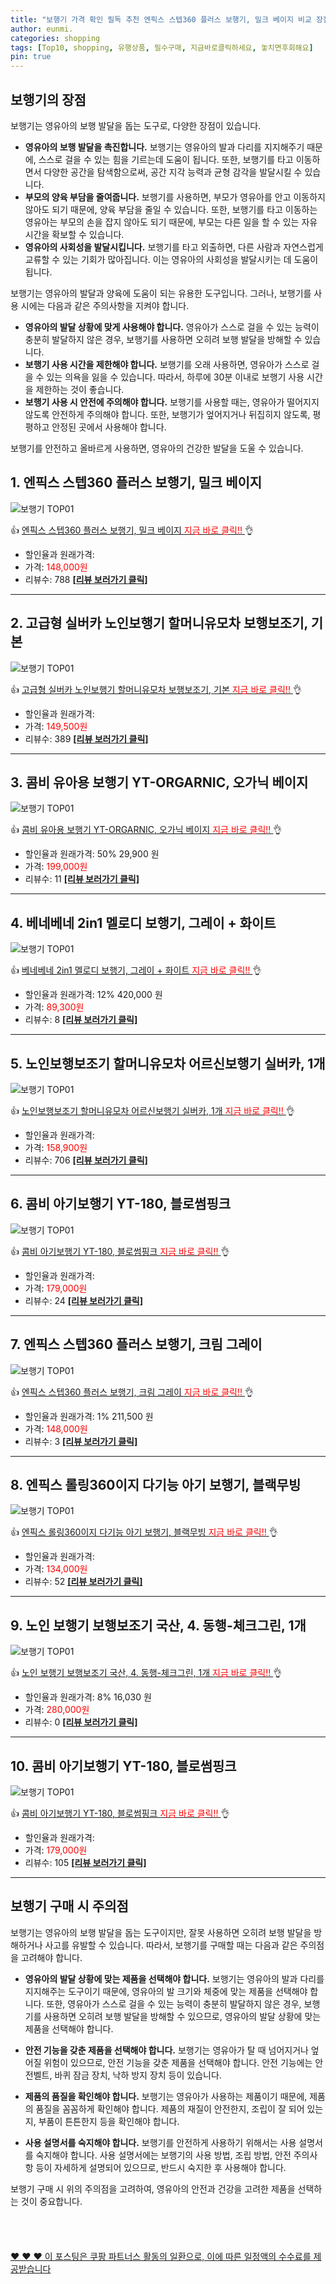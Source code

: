 ```yaml
---
title: "보행기 가격 확인 필독 추천 엔픽스 스텝360 플러스 보행기, 밀크 베이지 비교 장점 구매가이드"
author: eunmi.
categories: shopping
tags: [Top10, shopping, 유행상품, 필수구매, 지금바로클릭하세요, 놓치면후회해요]
pin: true
---
```

## 보행기의 장점

보행기는 영유아의 보행 발달을 돕는 도구로, 다양한 장점이 있습니다.

* **영유아의 보행 발달을 촉진합니다.** 보행기는 영유아의 발과 다리를 지지해주기 때문에, 스스로 걸을 수 있는 힘을 기르는데 도움이 됩니다. 또한, 보행기를 타고 이동하면서 다양한 공간을 탐색함으로써, 공간 지각 능력과 균형 감각을 발달시킬 수 있습니다.
* **부모의 양육 부담을 줄여줍니다.** 보행기를 사용하면, 부모가 영유아를 안고 이동하지 않아도 되기 때문에, 양육 부담을 줄일 수 있습니다. 또한, 보행기를 타고 이동하는 영유아는 부모의 손을 잡지 않아도 되기 때문에, 부모는 다른 일을 할 수 있는 자유 시간을 확보할 수 있습니다.
* **영유아의 사회성을 발달시킵니다.** 보행기를 타고 외출하면, 다른 사람과 자연스럽게 교류할 수 있는 기회가 많아집니다. 이는 영유아의 사회성을 발달시키는 데 도움이 됩니다.

보행기는 영유아의 발달과 양육에 도움이 되는 유용한 도구입니다. 그러나, 보행기를 사용 시에는 다음과 같은 주의사항을 지켜야 합니다.

* **영유아의 발달 상황에 맞게 사용해야 합니다.** 영유아가 스스로 걸을 수 있는 능력이 충분히 발달하지 않은 경우, 보행기를 사용하면 오히려 보행 발달을 방해할 수 있습니다.
* **보행기 사용 시간을 제한해야 합니다.** 보행기를 오래 사용하면, 영유아가 스스로 걸을 수 있는 의욕을 잃을 수 있습니다. 따라서, 하루에 30분 이내로 보행기 사용 시간을 제한하는 것이 좋습니다.
* **보행기 사용 시 안전에 주의해야 합니다.** 보행기를 사용할 때는, 영유아가 떨어지지 않도록 안전하게 주의해야 합니다. 또한, 보행기가 엎어지거나 뒤집히지 않도록, 평평하고 안정된 곳에서 사용해야 합니다.

보행기를 안전하고 올바르게 사용하면, 영유아의 건강한 발달을 도울 수 있습니다.

   

## 1. 엔픽스 스텝360 플러스 보행기, 밀크 베이지

![보행기 TOP01](https://thumbnail7.coupangcdn.com/thumbnails/remote/230x230ex/image/retail/images/4274037541103850-8f19690f-9ffd-4533-a898-ef45bcd9723b.jpg)


👍 [엔픽스 스텝360 플러스 보행기, 밀크 베이지 <font color=red> 지금 바로 클릭!! </font> ](https://link.coupang.com/re/AFFSDP?lptag=AF3617701&subid=GithubCoopas&pageKey=1954775944&traceid=V0-153&itemId=3321707869&vendorItemId=71308573581) 👌 


- 할인율과 원래가격: 
- 가격: <span style='color:red'>148,000원</span>
- 리뷰수: 788  [**[리뷰 보러가기 클릭]**](https://link.coupang.com/re/AFFSDP?lptag=AF3617701&subid=GithubCoopas&pageKey=1954775944&traceid=V0-153&itemId=3321707869&vendorItemId=71308573581)

---


   

## 2. 고급형 실버카 노인보행기 할머니유모차 보행보조기, 기본

![보행기 TOP01](https://thumbnail9.coupangcdn.com/thumbnails/remote/230x230ex/image/vendor_inventory/715b/e11e3ad5e8c8ac8df186fab6333ca9470ecf173a1ebc58823052828be377.png)


👍 [고급형 실버카 노인보행기 할머니유모차 보행보조기, 기본 <font color=red> 지금 바로 클릭!! </font> ](https://link.coupang.com/re/AFFSDP?lptag=AF3617701&subid=GithubCoopas&pageKey=1966483884&traceid=V0-153&itemId=3343729732&vendorItemId=71308018494) 👌 


- 할인율과 원래가격: 
- 가격: <span style='color:red'>149,500원</span>
- 리뷰수: 389  [**[리뷰 보러가기 클릭]**](https://link.coupang.com/re/AFFSDP?lptag=AF3617701&subid=GithubCoopas&pageKey=1966483884&traceid=V0-153&itemId=3343729732&vendorItemId=71308018494)

---


   

## 3. 콤비 유아용 보행기 YT-ORGARNIC, 오가닉 베이지

![보행기 TOP01](https://thumbnail10.coupangcdn.com/thumbnails/remote/230x230ex/image/rs_quotation_api/i8qwgymu/9c9ae0e77c0842e79f89ff3585790e84.jpg)


👍 [콤비 유아용 보행기 YT-ORGARNIC, 오가닉 베이지 <font color=red> 지금 바로 클릭!! </font> ](https://link.coupang.com/re/AFFSDP?lptag=AF3617701&subid=GithubCoopas&pageKey=324126569&traceid=V0-153&itemId=10024686256&vendorItemId=77307644903) 👌 


- 할인율과 원래가격: 50%  29,900   원
- 가격: <span style='color:red'>199,000원</span>
- 리뷰수: 11  [**[리뷰 보러가기 클릭]**](https://link.coupang.com/re/AFFSDP?lptag=AF3617701&subid=GithubCoopas&pageKey=324126569&traceid=V0-153&itemId=10024686256&vendorItemId=77307644903)

---


   

## 4. 베네베네 2in1 멜로디 보행기, 그레이 + 화이트

![보행기 TOP01](https://thumbnail10.coupangcdn.com/thumbnails/remote/230x230ex/image/rs_quotation_api/njthab9t/0647ae00b2ea4982b292cf9e9c50194d.jpg)


👍 [베네베네 2in1 멜로디 보행기, 그레이 + 화이트 <font color=red> 지금 바로 클릭!! </font> ](https://link.coupang.com/re/AFFSDP?lptag=AF3617701&subid=GithubCoopas&pageKey=6188177270&traceid=V0-153&itemId=12197009845&vendorItemId=79468016185) 👌 


- 할인율과 원래가격: 12%  420,000   원
- 가격: <span style='color:red'>89,300원</span>
- 리뷰수: 8  [**[리뷰 보러가기 클릭]**](https://link.coupang.com/re/AFFSDP?lptag=AF3617701&subid=GithubCoopas&pageKey=6188177270&traceid=V0-153&itemId=12197009845&vendorItemId=79468016185)

---


   

## 5. 노인보행보조기 할머니유모차 어르신보행기 실버카, 1개

![보행기 TOP01](https://thumbnail8.coupangcdn.com/thumbnails/remote/230x230ex/image/vendor_inventory/d919/9cd1a4c272e0c57d687fef4792f1c59c4eadef99fcfc9595e4810c637a49.png)


👍 [노인보행보조기 할머니유모차 어르신보행기 실버카, 1개 <font color=red> 지금 바로 클릭!! </font> ](https://link.coupang.com/re/AFFSDP?lptag=AF3617701&subid=GithubCoopas&pageKey=6531810003&traceid=V0-153&itemId=14510400532&vendorItemId=71307917279) 👌 


- 할인율과 원래가격: 
- 가격: <span style='color:red'>158,900원</span>
- 리뷰수: 706  [**[리뷰 보러가기 클릭]**](https://link.coupang.com/re/AFFSDP?lptag=AF3617701&subid=GithubCoopas&pageKey=6531810003&traceid=V0-153&itemId=14510400532&vendorItemId=71307917279)

---


   

## 6. 콤비 아기보행기 YT-180, 블로썸핑크

![보행기 TOP01](https://thumbnail8.coupangcdn.com/thumbnails/remote/230x230ex/image/retail/images/135794917591442-2a75a44f-9005-46a6-a90b-e7f673680f4f.jpg)


👍 [콤비 아기보행기 YT-180, 블로썸핑크 <font color=red> 지금 바로 클릭!! </font> ](https://link.coupang.com/re/AFFSDP?lptag=AF3617701&subid=GithubCoopas&pageKey=324126569&traceid=V0-153&itemId=19469195557&vendorItemId=5492833368) 👌 


- 할인율과 원래가격: 
- 가격: <span style='color:red'>179,000원</span>
- 리뷰수: 24  [**[리뷰 보러가기 클릭]**](https://link.coupang.com/re/AFFSDP?lptag=AF3617701&subid=GithubCoopas&pageKey=324126569&traceid=V0-153&itemId=19469195557&vendorItemId=5492833368)

---


   

## 7. 엔픽스 스텝360 플러스 보행기, 크림 그레이

![보행기 TOP01](https://thumbnail9.coupangcdn.com/thumbnails/remote/230x230ex/image/retail/images/4274037590624891-dff824bc-ad03-4bd5-b448-7ebdb0b91158.jpg)


👍 [엔픽스 스텝360 플러스 보행기, 크림 그레이 <font color=red> 지금 바로 클릭!! </font> ](https://link.coupang.com/re/AFFSDP?lptag=AF3617701&subid=GithubCoopas&pageKey=1954775944&traceid=V0-153&itemId=3321707870&vendorItemId=71308573616) 👌 


- 할인율과 원래가격: 1%  211,500   원
- 가격: <span style='color:red'>148,000원</span>
- 리뷰수: 3  [**[리뷰 보러가기 클릭]**](https://link.coupang.com/re/AFFSDP?lptag=AF3617701&subid=GithubCoopas&pageKey=1954775944&traceid=V0-153&itemId=3321707870&vendorItemId=71308573616)

---


   

## 8. 엔픽스 롤링360이지 다기능 아기 보행기, 블랙무빙

![보행기 TOP01](https://thumbnail9.coupangcdn.com/thumbnails/remote/230x230ex/image/rs_quotation_api/a7zzm54h/754f7186ce6143dbaac9161d3b70b168.jpg)


👍 [엔픽스 롤링360이지 다기능 아기 보행기, 블랙무빙 <font color=red> 지금 바로 클릭!! </font> ](https://link.coupang.com/re/AFFSDP?lptag=AF3617701&subid=GithubCoopas&pageKey=7188045411&traceid=V0-153&itemId=18099150337&vendorItemId=85251364528) 👌 


- 할인율과 원래가격: 
- 가격: <span style='color:red'>134,000원</span>
- 리뷰수: 52  [**[리뷰 보러가기 클릭]**](https://link.coupang.com/re/AFFSDP?lptag=AF3617701&subid=GithubCoopas&pageKey=7188045411&traceid=V0-153&itemId=18099150337&vendorItemId=85251364528)

---


   

## 9. 노인 보행기 보행보조기 국산, 4. 동행-체크그린, 1개

![보행기 TOP01](https://thumbnail6.coupangcdn.com/thumbnails/remote/230x230ex/image/vendor_inventory/d523/06c44a873a6cdd4c9378200dc096ddd1e848b1a11aacb2497f1a138088b6.jpg)


👍 [노인 보행기 보행보조기 국산, 4. 동행-체크그린, 1개 <font color=red> 지금 바로 클릭!! </font> ](https://link.coupang.com/re/AFFSDP?lptag=AF3617701&subid=GithubCoopas&pageKey=7158676084&traceid=V0-153&itemId=18011890774&vendorItemId=85168351541) 👌 


- 할인율과 원래가격: 8%  16,030   원
- 가격: <span style='color:red'>280,000원</span>
- 리뷰수: 0  [**[리뷰 보러가기 클릭]**](https://link.coupang.com/re/AFFSDP?lptag=AF3617701&subid=GithubCoopas&pageKey=7158676084&traceid=V0-153&itemId=18011890774&vendorItemId=85168351541)

---


   

## 10. 콤비 아기보행기 YT-180, 블로썸핑크

![보행기 TOP01](https://thumbnail8.coupangcdn.com/thumbnails/remote/230x230ex/image/retail/images/135794917591442-2a75a44f-9005-46a6-a90b-e7f673680f4f.jpg)


👍 [콤비 아기보행기 YT-180, 블로썸핑크 <font color=red> 지금 바로 클릭!! </font> ](https://link.coupang.com/re/AFFSDP?lptag=AF3617701&subid=GithubCoopas&pageKey=324126569&traceid=V0-153&itemId=19469195557&vendorItemId=5492833368) 👌 


- 할인율과 원래가격: 
- 가격: <span style='color:red'>179,000원</span>
- 리뷰수: 105  [**[리뷰 보러가기 클릭]**](https://link.coupang.com/re/AFFSDP?lptag=AF3617701&subid=GithubCoopas&pageKey=324126569&traceid=V0-153&itemId=19469195557&vendorItemId=5492833368)

---
## 보행기 구매 시 주의점

보행기는 영유아의 보행 발달을 돕는 도구이지만, 잘못 사용하면 오히려 보행 발달을 방해하거나 사고를 유발할 수 있습니다. 따라서, 보행기를 구매할 때는 다음과 같은 주의점을 고려해야 합니다.

* **영유아의 발달 상황에 맞는 제품을 선택해야 합니다.** 보행기는 영유아의 발과 다리를 지지해주는 도구이기 때문에, 영유아의 발 크기와 체중에 맞는 제품을 선택해야 합니다. 또한, 영유아가 스스로 걸을 수 있는 능력이 충분히 발달하지 않은 경우, 보행기를 사용하면 오히려 보행 발달을 방해할 수 있으므로, 영유아의 발달 상황에 맞는 제품을 선택해야 합니다.

* **안전 기능을 갖춘 제품을 선택해야 합니다.** 보행기는 영유아가 탈 때 넘어지거나 엎어질 위험이 있으므로, 안전 기능을 갖춘 제품을 선택해야 합니다. 안전 기능에는 안전벨트, 바퀴 잠금 장치, 낙하 방지 장치 등이 있습니다.

* **제품의 품질을 확인해야 합니다.** 보행기는 영유아가 사용하는 제품이기 때문에, 제품의 품질을 꼼꼼하게 확인해야 합니다. 제품의 재질이 안전한지, 조립이 잘 되어 있는지, 부품이 튼튼한지 등을 확인해야 합니다.

* **사용 설명서를 숙지해야 합니다.** 보행기를 안전하게 사용하기 위해서는 사용 설명서를 숙지해야 합니다. 사용 설명서에는 보행기의 사용 방법, 조립 방법, 안전 주의사항 등이 자세하게 설명되어 있으므로, 반드시 숙지한 후 사용해야 합니다.

보행기 구매 시 위의 주의점을 고려하여, 영유아의 안전과 건강을 고려한 제품을 선택하는 것이 중요합니다.<br><br><br><br><br> [ ❤ ❤ ❤ 이 포스팅은 쿠팡 파트너스 활동의 일환으로, 이에 따른 일정액의 수수료를 제공받습니다](https://link.coupang.com/a/bcEFyh)